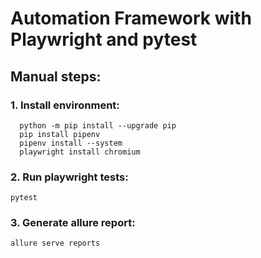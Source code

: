# Automation Framework with Playwright and pytest

## Manual steps:
### 1. Install environment:
```
  python -m pip install --upgrade pip
  pip install pipenv
  pipenv install --system
  playwright install chromium
```

### 2. Run playwright tests:
```
pytest
```

### 3. Generate allure report:
```
allure serve reports
```

